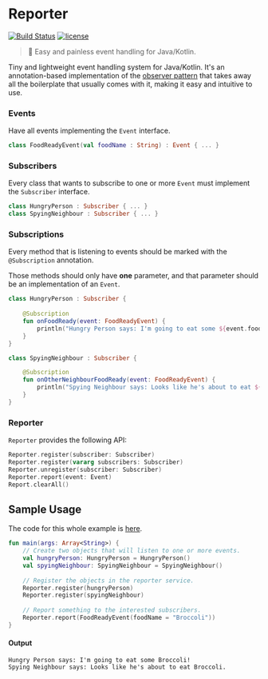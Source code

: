 # Reporter

[![Build Status](https://travis-ci.org/ImXico/reporter.svg?branch=master)](https://travis-ci.org/ImXico/reporter)
[![license](https://img.shields.io/github/license/mashape/apistatus.svg)](https://github.com/ImXico/reporter/blob/master/LICENSE.md)

> 🎤 Easy and painless event handling for Java/Kotlin.

Tiny and lightweight event handling system for Java/Kotlin. It's an annotation-based implementation of the [observer pattern](https://en.wikipedia.org/wiki/Observer_pattern) that takes away all the boilerplate that usually comes with it, making it easy and intuitive to use.

### Events
Have all events implementing the `Event` interface.
```kotlin
class FoodReadyEvent(val foodName : String) : Event { ... }
```

### Subscribers
Every class that wants to subscribe to one or more ```Event``` must implement the ```Subscriber``` interface.
```kotlin
class HungryPerson : Subscriber { ... }
class SpyingNeighbour : Subscriber { ... }
```

### Subscriptions
Every method that is listening to events should be marked with the `@Subscription` annotation.

Those methods should only have **one** parameter, and that parameter should be an implementation of an `Event`.
```kotlin
class HungryPerson : Subscriber {
 
    @Subscription
    fun onFoodReady(event: FoodReadyEvent) {
        println("Hungry Person says: I'm going to eat some ${event.foodName}!")
    }
}
```
```kotlin
class SpyingNeighbour : Subscriber {

    @Subscription
    fun onOtherNeighbourFoodReady(event: FoodReadyEvent) {
        println("Spying Neighbour says: Looks like he's about to eat ${event.foodName}...")
    }
}
```

### Reporter
`Reporter` provides the following API:
```kotlin
Reporter.register(subscriber: Subscriber)
Reporter.register(vararg subscribers: Subscriber) 
Reporter.unregister(subscriber: Subscriber)
Reporter.report(event: Event)
Report.clearAll()
```

## Sample Usage
The code for this whole example is [here](https://github.com/ImXico/Reporter/tree/master/src/example).
```kotlin
fun main(args: Array<String>) {
    // Create two objects that will listen to one or more events.
    val hungryPerson: HungryPerson = HungryPerson()
    val spyingNeighbour: SpyingNeighbour = SpyingNeighbour()
    
    // Register the objects in the reporter service.
    Reporter.register(hungryPerson)
    Reporter.register(spyingNeighbour)
    
    // Report something to the interested subscribers.
    Reporter.report(FoodReadyEvent(foodName = "Broccoli"))
}
```

#### Output
```
Hungry Person says: I'm going to eat some Broccoli!
Spying Neighbour says: Looks like he's about to eat Broccoli.
```
